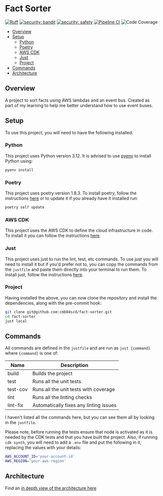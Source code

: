 # Fact Sorter

[![Ruff](https://img.shields.io/endpoint?url=https://raw.githubusercontent.com/astral-sh/ruff/main/assets/badge/v2.json)](https://github.com/astral-sh/ruff)
[![security: bandit](https://img.shields.io/badge/security-bandit-yellow.svg)](https://github.com/PyCQA/bandit)
[![security: safety](https://img.shields.io/badge/security-safety-blue)](https://github.com/pyupio/safety)
[![Pipeline CI](https://github.com/cmb84scd/fact-sorter/actions/workflows/pipeline.yml/badge.svg)](https://github.com/cmb84scd/fact-sorter/actions?query=branch:main)
![Code Coverage](https://img.shields.io/badge/Code%20Coverage-100%25-success?style=flat)

- [Overview](#overview)
- [Setup](#setup)
  - [Python](#python)
  - [Poetry](#poetry)
  - [AWS CDK](#aws-cdk)
  - [Just](#just)
  - [Project](#project)
- [Commands](#commands)
- [Architecture](#architecture)

## Overview

A project to sort facts using AWS lambdas and an event bus. Created as part of my learning to help me better understand how to use event buses.

## Setup

To use this project, you will need to have the following installed.

### Python

This project uses Python version 3.12. It is advised to use [pyenv](https://github.com/pyenv/pyenv) to install Python using:

```bash
pyenv install
```

### Poetry

This project uses poetry version 1.8.3. To install poetry, follow the instructions [here](https://python-poetry.org/docs/) or to update it if you already have it installed run:

```bash
poetry self update
```

### AWS CDK

This project uses the AWS CDK to define the cloud infrastructure in code. To install it you can follow the instructions [here](https://docs.aws.amazon.com/cdk/v2/guide/getting_started.html).

### Just

This project uses just to run the lint, test, etc commands. To use just you will need to install it but if you'd prefer not to, you can copy the commands from the `justfile` and paste them directly into your terminal to run them. To install just, follow the instructions [here](https://just.systems/man/en/).

### Project

Having installed the above, you can now clone the repository and install the dependencies, along with the pre-commit hook:

```bash
git clone git@github.com:cmb84scd/fact-sorter.git
cd fact-sorter
just local
```

## Commands

All commands are defined in the `justfile` and are run as `just {command}` where `{command}` is one of:

| Name     | Description                            |
| ----     | -------------------------------------- |
| build    | Builds the project                     |
| test     | Runs all the unit tests                |
| test-cov | Runs all the unit tests with coverage  |
| lint     | Runs all the linting checks            |
| lint-fix | Automatically fixes any linting issues |

I haven't listed all the commands here, but you can see them all by looking in the `justfile`.

Please note, before running the tests ensure that node is activated as it is needed by the CDK tests and that you have built the project. Also, if running `cdk synth`, you will need to add a `.env` file and put the following in it, replacing the values with your details:

```bash
AWS_ACCOUNT_ID='your-account-id'
AWS_REGION='your-aws-region'
```

## Architecture

Find an [in depth view of the architecture here](docs/ARCHITECTURE.md)
